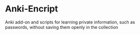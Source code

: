 # Anki-Encript
Anki add-on and scripts for learning private information, such as passwords, without saving them openly in the collection
